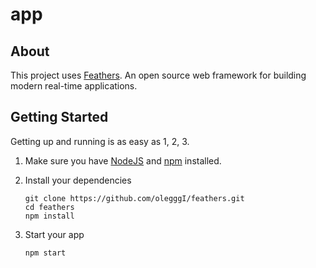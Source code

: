 # app

> 

## About

This project uses [Feathers](http://feathersjs.com). An open source web framework for building modern real-time applications.

## Getting Started

Getting up and running is as easy as 1, 2, 3.

1. Make sure you have [NodeJS](https://nodejs.org/) and [npm](https://www.npmjs.com/) installed.
2. Install your dependencies

    ```
    git clone https://github.com/olegggI/feathers.git
    cd feathers
    npm install
    ```

3. Start your app

    ```
    npm start
    ```
